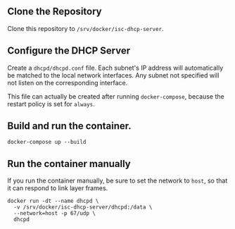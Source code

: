 
## Clone the Repository

Clone this repository to `/srv/docker/isc-dhcp-server`.


## Configure the DHCP Server

Create a `dhcpd/dhcpd.conf` file. Each subnet's IP address will
automatically be matched to the local network interfaces. Any
subnet not specified will not listen on the corresponding interface.

This file can actually be created after running `docker-compose`,
because the restart policy is set for `always`.


## Build and run the container.

```
docker-compose up --build
```

## Run the container manually

If you run the container manually, be sure to set the network to `host`, so
that it can respond to link layer frames.

```
docker run -dt --name dhcpd \
  -v /srv/docker/isc-dhcp-server/dhcpd:/data \
  --network=host -p 67/udp \
  dhcpd
```

